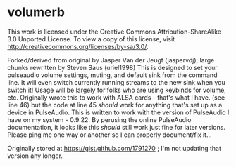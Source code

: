 volumerb
========
 This work is licensed under the Creative Commons Attribution-ShareAlike 3.0
 Unported License. To view a copy of this license, visit
 http://creativecommons.org/licenses/by-sa/3.0/.

 Forked/derived from original by Jasper Van der Jeugt (jaspervdj);
 large chunks rewritten by Steven Saus (uriel1998)
 This is designed to set your pulseaudio volume settings, muting, and
 default sink from the command line. It will even switch currently
 running streams to the new sink when you switch it!
 Usage will be largely for folks who are using keybinds for volume, etc.
 Originally wrote this to work with ALSA cards - that's what I have.
 (see line 46) but the code at line 45 *should* work for anything
 that's set up as a device in PulseAudio. This is written to work
 with the version of PulseAudio I have on my system - 0.9.22.
 By perusing the online PulseAudio documentation, it looks like this
 *should* still work just fine for later versions. Please ping me one
 way or another so I can properly document/fix it...

Originally stored at https://gist.github.com/1791270 ; I'm not updating that
version any longer.

